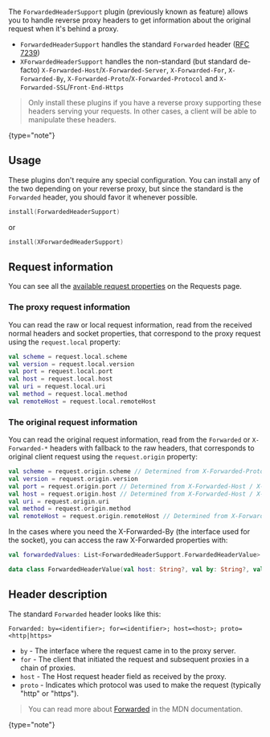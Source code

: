 [//]: # (title: ForwardedHeaderSupport)

<include src="lib.md" include-id="outdated_warning"/>

The `ForwardedHeaderSupport` plugin (previously known as feature) allows you to handle reverse proxy headers to get information about the original request when it's behind a proxy.

* `ForwardedHeaderSupport` handles the standard `Forwarded` header ([RFC 7239](https://tools.ietf.org/html/rfc7239))
* `XForwardedHeaderSupport` handles the non-standard (but standard de-facto) `X-Forwarded-Host`/`X-Forwarded-Server`, `X-Forwarded-For`, `X-Forwarded-By`, `X-Forwarded-Proto`/`X-Forwarded-Protocol` and `X-Forwarded-SSL`/`Front-End-Https`

>Only install these plugins if you have a reverse proxy supporting these headers serving your requests.
>In other cases, a client will be able to manipulate these headers.
>
{type="note"}



## Usage

These plugins don't require any special configuration.
You can install any of the two depending on your reverse proxy,
but since the standard is the `Forwarded` header, you should
favor it whenever possible.

```kotlin
install(ForwardedHeaderSupport)
```

or 

```kotlin
install(XForwardedHeaderSupport)
```

## Request information

You can see all the [available request properties](requests.md) on the Requests page.

### The proxy request information

You can read the raw or local request information, read from the received normal
headers and socket properties, that correspond to the proxy request
using the `request.local` property:

```kotlin
val scheme = request.local.scheme
val version = request.local.version
val port = request.local.port
val host = request.local.host
val uri = request.local.uri
val method = request.local.method
val remoteHost = request.local.remoteHost
```

### The original request information

You can read the original request information, read from the `Forwarded`
or `X-Forwarded-*` headers with fallback to the raw headers,
that corresponds to original client request using the `request.origin` property:

```kotlin
val scheme = request.origin.scheme // Determined from X-Forwarded-Proto / X-Forwarded-Protocol / X-Forwarded-SSL
val version = request.origin.version
val port = request.origin.port // Determined from X-Forwarded-Host / X-Forwarded-Server
val host = request.origin.host // Determined from X-Forwarded-Host / X-Forwarded-Server
val uri = request.origin.uri
val method = request.origin.method
val remoteHost = request.origin.remoteHost // Determined from X-Forwarded-For
```

In the cases where you need the X-Forwarded-By (the interface used for the socket), you can access the raw X-Forwarded properties with:

```kotlin
val forwardedValues: List<ForwardedHeaderSupport.ForwardedHeaderValue> = call.attributes[ForwardedHeaderSupport.ForwardedParsedKey]
```

```kotlin
data class ForwardedHeaderValue(val host: String?, val by: String?, val forParam: String?, val proto: String?, val others: Map<String, String>)
```

## Header description

The standard `Forwarded` header looks like this: 

```
Forwarded: by=<identifier>; for=<identifier>; host=<host>; proto=<http|https>
```

* `by` - The interface where the request came in to the proxy server.
* `for` - The client that initiated the request and subsequent proxies in a chain of proxies.
* `host` - The Host request header field as received by the proxy.
* `proto` - Indicates which protocol was used to make the request (typically "http" or "https").

>You can read more about [Forwarded](https://developer.mozilla.org/en-US/docs/Web/HTTP/Headers/Forwarded) in the MDN documentation.
>
{type="note"}